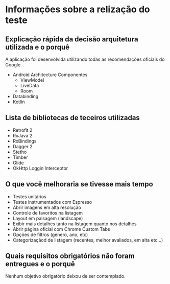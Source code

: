 Informações sobre a relização do teste
===================

Explicação rápida da decisão arquitetura utilizada e o porquê
-------------

A aplicação foi desenvolvida utilizando todas as recomendações oficiais do Google
 - Android Architecture Componentes
  	 - ViewModel
  	 - LiveData
  	 - Room
 - Databinding
 - Kotlin

Lista de bibliotecas de teceiros utilizadas
-------------
 - Retrofit 2
 - RxJava 2
 - RxBindings
 - Dagger 2
 - Stetho
 - Timber
 - Glide
 - OkHttp Loggin Interceptor


O que você melhoraria se tivesse mais tempo
-------------
 - Testes unitários
 - Testes instrumentados com Espresso
 - Abrir imagens em alta resolução
 - Controle de favoritos na listagem
 - Layout em paisagem (landscape)
 - Exibir mais detalhes tanto na listagem quanto nos detalhes
 - Abrir página oficial com Chrome Custom Tabs
 - Opções de filtros (genero, ano, etc)
 - Categorizaçãod de listagem (recentes, melhor avaliados, em alta etc...)

Quais requisitos obrigatórios não foram entregues e o porquê
-------------

Nenhum objetivo obrigatório deixou de ser contemplado.